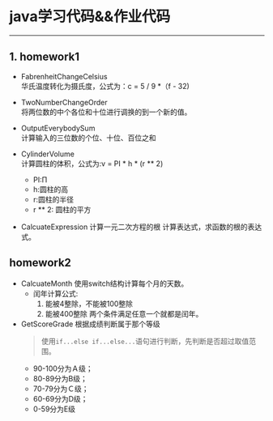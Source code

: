 # java学习代码&&作业代码

---
## 1. homework1  
- FabrenheitChangeCelsius   
华氏温度转化为摄氏度，公式为：c = 5 / 9 *（f - 32)  

- TwoNumberChangeOrder   
将两位数的中个各位和十位进行调换的到一个新的值。  
- OutputEverybodySum   
计算输入的三位数的个位、十位、百位之和

- CylinderVolume  
计算圆柱的体积，公式为:v = PI * h * (r ** 2)
    - PI:Π
    - h:圆柱的高
    - r:圆柱的半径
    - r ** 2: 圆柱的平方
- CalcuateExpression  计算一元二次方程的根
计算表达式，求函数的根的表达式。
## homework2  
- CalcuateMonth 使用switch结构计算每个月的天数。
  - 闰年计算公式:
      1. 能被4整除，不能被100整除
      2. 能被400整除
      两个条件满足任意一个就都是闰年。
- GetScoreGrade  根据成绩判断属于那个等级
  > 使用``if...else if...else...``语句进行判断，先判断是否超过取值范围。
  - 90-100分为Ａ级；
  - 80-89分为B级；
  - 70-79分为Ｃ级；
  - 60-69分为D级；
  - 0-59分为E级
